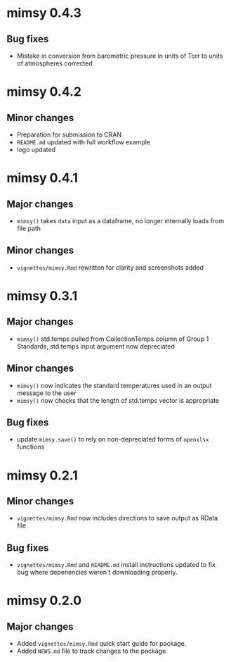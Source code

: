 # mimsy 0.4.3

## Bug fixes
* Mistake in conversion from barometric pressure in units of Torr to units of atmospheres corrected

# mimsy 0.4.2

## Minor changes
* Preparation for submission to CRAN
* `README.md` updated with full workflow example
* logo updated

# mimsy 0.4.1

## Major changes
* `mimsy()` takes `data` input as a dataframe, no longer internally loads from file path

## Minor changes
* `vignettes/mimsy.Rmd` rewritten for clarity and screenshots added

# mimsy 0.3.1

## Major changes
* `mimsy()` std.temps pulled from CollectionTemps column of Group
1 Standards, std.temps input argument now depreciated

## Minor changes
* `mimsy()` now indicates the standard temperatures used in 
an output message to the user
* `mimsy()` now checks that the length of std.temps vector
is appropriate

## Bug fixes
* update `mimsy.save()` to rely on non-depreciated forms of 
`openxlsx` functions

# mimsy 0.2.1

## Minor changes
* `vignettes/mimsy.Rmd` now includes directions to save output
as RData file

## Bug fixes
* `vignettes/mimsy.Rmd` and `README.md` install instructions
updated to fix bug where depenencies weren't downloading properly.

# mimsy 0.2.0

## Major changes
* Added `vignettes/mimsy.Rmd` quick start guide for package.
* Added `NEWS.md` file to track changes to the package.

